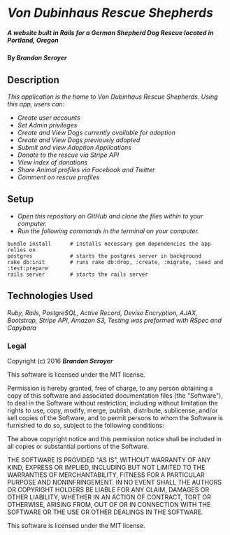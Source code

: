 # _Von Dubinhaus Rescue Shepherds_

##### _A website built in Rails for a German Shepherd Dog Rescue located in Portland, Oregon_

#### By _**Brandon Seroyer**_

## Description

_This application is the home to Von Dubinhaus Rescue Shepherds._
_Using this app, users can:_
* _Create user accounts_
* _Set Admin privileges_
* _Create and View Dogs currently available for adoption_
* _Create and View Dogs previously adopted_
* _Submit and view Adoption Applications_
* _Donate to the rescue via Stripe API_
* _View index of donations_
* _Share Animal profiles via Facebook and Twitter_
* _Comment on rescue profiles_

## Setup

* _Open this repository on GitHub and clone the files within to your computer._
* _Run the following commands in the terminal on your computer._

```
bundle install      # installs necessary gem dependencies the app relies on
postgres            # starts the postgres server in background
rake db:init        # runs rake db:drop, :create, :migrate, :seed and :test:prepare
rails server        # starts the rails server
```


## Technologies Used

_Ruby, Rails, PostgreSQL, Active Record, Devise Encryption, AJAX, Bootstrap, Stripe API, Amazon S3,_
_Testing was preformed with RSpec and Capybara_

### Legal



Copyright (c) 2016 **_Brandon Seroyer_**

This software is licensed under the MIT license.

Permission is hereby granted, free of charge, to any person obtaining a copy
of this software and associated documentation files (the "Software"), to deal
in the Software without restriction, including without limitation the rights
to use, copy, modify, merge, publish, distribute, sublicense, and/or sell
copies of the Software, and to permit persons to whom the Software is
furnished to do so, subject to the following conditions:

The above copyright notice and this permission notice shall be included in
all copies or substantial portions of the Software.

THE SOFTWARE IS PROVIDED "AS IS", WITHOUT WARRANTY OF ANY KIND, EXPRESS OR
IMPLIED, INCLUDING BUT NOT LIMITED TO THE WARRANTIES OF MERCHANTABILITY,
FITNESS FOR A PARTICULAR PURPOSE AND NONINFRINGEMENT. IN NO EVENT SHALL THE
AUTHORS OR COPYRIGHT HOLDERS BE LIABLE FOR ANY CLAIM, DAMAGES OR OTHER
LIABILITY, WHETHER IN AN ACTION OF CONTRACT, TORT OR OTHERWISE, ARISING FROM,
OUT OF OR IN CONNECTION WITH THE SOFTWARE OR THE USE OR OTHER DEALINGS IN
THE SOFTWARE.


This software is licensed under the MIT license.

